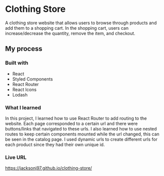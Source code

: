 # Clothing Store

A clothing store website that allows users to browse through products and add them to a shopping cart. In the shopping cart, users can increase/decrease the quantity, remove the item, and checkout.

## My process

### Built with

- React
- Styled Components
- React Router
- React Icons
- Lodash

### What I learned

In this project, I learned how to use React Router to add routing to the website. Each page corresponded to a certain url and there were buttons/links that navigated to these urls. I also learned how to use nested routes to keep certain components mounted while the url changed, this can be seen in the catalog page. I used dynamic urls to create different urls for each product since they had their own unique id.

### Live URL

https://jacksonj97.github.io/clothing-store/
